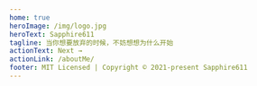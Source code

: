 ```yaml
---
home: true
heroImage: /img/logo.jpg
heroText: Sapphire611
tagline: 当你想要放弃的时候，不妨想想为什么开始
actionText: Next →
actionLink: /aboutMe/
footer: MIT Licensed | Copyright © 2021-present Sapphire611
---
```


<!-- <a style="text-align: center; display: block;" href="https://beian.miit.gov.cn/">沪ICP备2021035470号-1</a> -->
